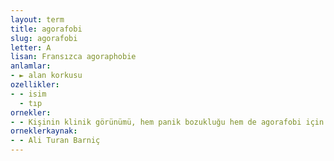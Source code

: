 ```yaml
---
layout: term
title: agorafobi
slug: agorafobi
letter: A
lisan: Fransızca agoraphobie
anlamlar:
- ► alan korkusu
ozellikler:
- - isim
  - tıp
ornekler:
- - Kişinin klinik görünümü, hem panik bozukluğu hem de agorafobi için tanı ölçütlerini karşılıyorsa her iki tanı birlikte konmalıdır.
orneklerkaynak:
- - Ali Turan Barniç
---
```


